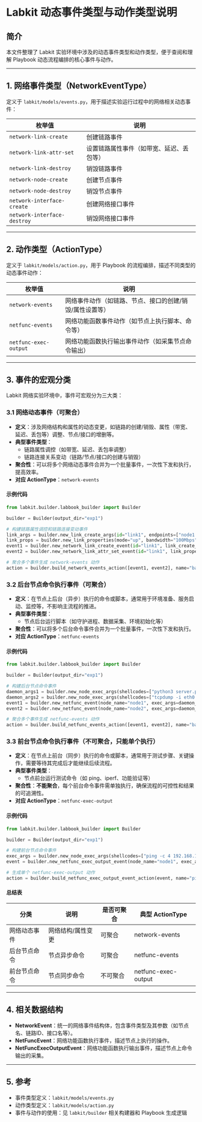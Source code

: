 # Labkit 动态事件类型与动作类型说明

## 简介

本文件整理了 Labkit 实验环境中涉及的动态事件类型和动作类型，便于查阅和理解 Playbook 动态流程编排的核心事件与动作。

---

## 1. 网络事件类型（NetworkEventType）

定义于 `labkit/models/events.py`，用于描述实验运行过程中的网络相关动态事件：

| 枚举值                        | 说明                                   |
|-------------------------------|----------------------------------------|
| `network-link-create`         | 创建链路事件                           |
| `network-link-attr-set`       | 设置链路属性事件（如带宽、延迟、丢包等）|
| `network-link-destroy`        | 销毁链路事件                           |
| `network-node-create`         | 创建节点事件                           |
| `network-node-destroy`        | 销毁节点事件                           |
| `network-interface-create`    | 创建网络接口事件                       |
| `network-interface-destroy`   | 销毁网络接口事件                       |

---

## 2. 动作类型（ActionType）

定义于 `labkit/models/action.py`，用于 Playbook 的流程编排，描述不同类型的动态事件动作：

| 枚举值                | 说明                                         |
|-----------------------|----------------------------------------------|
| `network-events`      | 网络事件动作（如链路、节点、接口的创建/销毁/属性设置等） |
| `netfunc-events`      | 网络功能函数事件动作（如节点上执行脚本、命令等）         |
| `netfunc-exec-output` | 网络功能函数执行输出事件动作（如采集节点命令输出）       |

---

## 3. 事件的宏观分类

Labkit 网络实验环境中，事件可宏观分为三大类：

### 3.1 网络动态事件（可聚合）
- **定义**：涉及网络结构和属性的动态变更，如链路的创建/销毁、属性（带宽、延迟、丢包等）调整、节点/接口的增删等。
- **典型事件类型**：
  - 链路属性调控（如带宽、延迟、丢包率调整）
  - 链路连接关系变动（链路/节点/接口的创建与销毁）
- **聚合性**：可以将多个网络动态事件合并为一个批量事件，一次性下发和执行，提高效率。
- **对应 ActionType**：`network-events`

#### 示例代码
```python
from labkit.builder.labbook_builder import Builder

builder = Builder(output_dir="exp1")

# 构建链路属性调控和链路连接变动事件
link_args = builder.new_link_create_args(id="link1", endpoints=["node1:eth0", "node2:eth0"])
link_props = builder.new_link_properties(mode="up", bandwidth="100Mbps", delay="10ms")
event1 = builder.new_network_link_create_event(id="link1", link_create_args=link_args, link_properties=link_props)
event2 = builder.new_network_link_attr_set_event(id="link1", link_properties=link_props)

# 聚合多个事件生成 network-events 动作
action = builder.build_network_events_action([event1, event2], name="batch_network_events")
```

### 3.2 后台节点命令执行事件（可聚合）
- **定义**：在节点上后台（异步）执行的命令或脚本，通常用于环境准备、服务启动、监控等，不影响主流程的推进。
- **典型事件类型**：
  - 节点后台运行脚本（如守护进程、数据采集、环境初始化等）
- **聚合性**：可以将多个后台命令事件合并为一个批量事件，一次性下发和执行。
- **对应 ActionType**：`netfunc-events`

#### 示例代码
```python
from labkit.builder.labbook_builder import Builder

builder = Builder(output_dir="exp1")

# 构建后台节点命令事件
daemon_args1 = builder.new_node_exec_args(shellcodes=["python3 server.py"], daemon=True)
daemon_args2 = builder.new_node_exec_args(shellcodes=["tcpdump -i eth0 -w out.pcap"], daemon=True)
event1 = builder.new_netfunc_event(node_name="node1", exec_args=daemon_args1)
event2 = builder.new_netfunc_event(node_name="node2", exec_args=daemon_args2)

# 聚合多个事件生成 netfunc-events 动作
action = builder.build_netfunc_events_action([event1, event2], name="batch_daemon_events")
```

### 3.3 前台节点命令执行事件（不可聚合，只能单个执行）
- **定义**：在节点上前台（同步）执行的命令或脚本，通常用于测试步骤、关键操作，需要等待其完成后才能继续后续流程。
- **典型事件类型**：
  - 节点前台运行测试命令（如 ping、iperf、功能验证等）
- **聚合性**：**不能聚合**，每个前台命令事件需单独执行，确保流程的可控性和结果的可追溯性。
- **对应 ActionType**：`netfunc-exec-output`

#### 示例代码
```python
from labkit.builder.labbook_builder import Builder

builder = Builder(output_dir="exp1")

# 构建前台节点命令事件
exec_args = builder.new_node_exec_args(shellcodes=["ping -c 4 192.168.1.2"], daemon=False)
event = builder.new_netfunc_exec_output_event(node_name="node1", exec_args=exec_args)

# 生成单个 netfunc-exec-output 动作
action = builder.build_netfunc_exec_output_event_action(event, name="ping_test")
```

#### 总结表

| 分类   | 说明 | 是否可聚合 | 典型 ActionType |
|--------|------|------------|-----------------|
| 网络动态事件 | 网络结构/属性变更 | 可聚合 | network-events |
| 后台节点命令 | 节点异步命令 | 可聚合 | netfunc-events |
| 前台节点命令 | 节点同步命令 | 不可聚合 | netfunc-exec-output |

---

## 4. 相关数据结构

- **NetworkEvent**：统一的网络事件结构体，包含事件类型及其参数（如节点名、链路ID、接口名等）。
- **NetFuncEvent**：网络功能函数执行事件，描述节点上执行的操作。
- **NetFuncExecOutputEvent**：网络功能函数执行输出事件，描述节点上命令输出的采集。

---

## 5. 参考

- 事件类型定义：`labkit/models/events.py`
- 动作类型定义：`labkit/models/action.py`
- 事件与动作的使用：见 `labkit/builder` 相关构建器和 Playbook 生成逻辑 